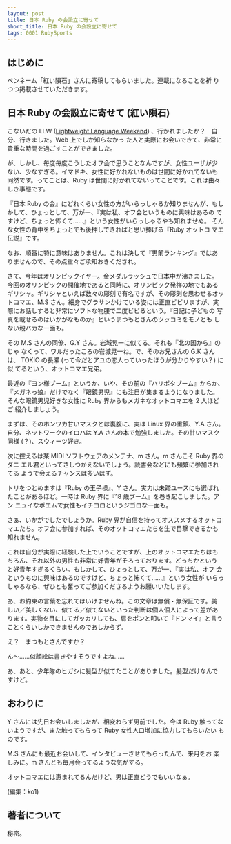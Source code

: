 ```yaml
---
layout: post
title: 日本 Ruby の会設立に寄せて
short_title: 日本 Ruby の会設立に寄せて
tags: 0001 RubySports
---
```



## はじめに

ペンネーム「紅い隕石」さんに寄稿してもらいました。連載になることを祈
りつつ掲載させていただきます。

## 日本 Ruby の会設立に寄せて (紅い隕石)

こないだの LLW ([Lightweight Language Weekend](http://ll.jus.or.jp/llw2004/)) 、行かれましたか？　自分、行きました。Web 上でしか知らなかっ
た人と実際にお会いできて、非常に貴重な時間を過ごすことができました。

が、しかし、毎度毎度こうしたオフ会で思うことなんですが、女性ユーザが少
ない、少なすぎる。イマドキ、女性に好かれないものは世間に好かれてないも
同然です。ってことは、Ruby は世間に好かれてないってことです。これは由々
しき事態です。

『日本 Ruby の会』にどれくらい女性の方がいらっしゃるか知りませんが、もし
かして、ひょっとして、万が一、『実は私、オフ会というものに興味はあるの
ですけど、ちょっと怖くて……』という女性がいらっしゃるやも知れませぬ。
そんな女性の背中をちょっとでも後押しできればと思い捧げる『Ruby オットコ
マエ伝説』です。

なお、順番に特に意味はありません。これは決して『男前ランキング』ではあ
りませんので、その点重々ご承知おきくだされ。

さて、今年はオリンピックイヤー。金メダルラッシュで日本中が沸きました。
今回のオリンピックの開催地であると同時に、オリンピック発祥の地でもある
ギリシャ。ギリシャといえば数々の彫刻で有名ですが、その彫刻を思わせるオッ
トコマエ、M.S さん。細身でグラサンかけている姿には正直ビビリますが、実
際にお話しすると非常にソフトな物腰で二度ビビるという。『日記に子どもの
写真を載せるのはいかがなものか』というまつもとさんのツッコミをモノとも
しない親バカな一面も。

その M.S さんの同僚、G.Y さん。岩城晃一に似てる。それも『北の国から』のじゃ
なくって、ワルだったころの岩城晃一ね。で、そのお兄さんの G.K さんは、
TOKIO の長瀬 (って今だとアユの恋人っていったほうが分かりやすい？) に似
てるという、オットコマエ兄弟。

最近の『ヨン様ブーム』というか、いや、その前の『ハリポタブーム』からか、
『メガネっ娘』だけでなく『眼鏡男児』にも注目が集まるようになりました。
そんな眼鏡男児好きな女性に Ruby 界からもメガネなオットコマエを 2 人ほどご
紹介しましょう。

まずは、そのホンワカ甘いマスクとは裏腹に、実は Linux 界の重鎮、Y.A さん。
自分、ネットワークのイロハは Y.A さんの本で勉強しました。その甘いマスク
同様 (？)、スウィーツ好き。

次に控えるは某 MIDI ソフトウェアのメンテナ、m さん。m さんこそ Ruby 界のダニ
エル君といってさしつかえないでしょう。読書会などにも頻繁に参加されてる
ようで会えるチャンスは多いはず。

トリをつとめますは『Ruby の王子様』、Y さん。実力は未踏ユースにも選ばれ
たことがあるほど。一時は Ruby 界に『18 歳ブーム』を巻き起こしました。アン
ニュイなポエムで女性もイチコロというジゴロな一面も。

さぁ、いかがでしたでしょうか。Ruby 界が自信を持ってオススメするオットコ
マエたち。オフ会に参加すれば、そのオットコマエたちを生で目撃できるかも
知れません。

これは自分が実際に経験した上でいうことですが、上のオットコマエたちはも
ちろん、それ以外の男性も非常に好青年がそろっております。どっちかという
と好青年すぎるくらい。もしかして、ひょっとして、万が一、『実は私、オフ
会というものに興味はあるのですけど、ちょっと怖くて……』という女性が
いらっしゃるなら、ぜひとも奮ってご参加くださるようお願いいたします。

あ、お約束の言葉を忘れてはいけませんね。この文章は無償・無保証です。美
しい／美しくない、似てる／似てないといった判断は個人個人によって差があ
ります。実物を目にしてガッカリしても、肩をポンと叩いて『ドンマイ』と言う
ことくらいしかできませんのであしからず。

え？　まつもとさんですか？

ん〜……似顔絵は書きやすそうですよね……

あ、あと、少年隊のヒガシに髪型が似てたことがありました。髪型だけなんで
すけど。

## おわりに

Y さんには先日お会いしましたが、相変わらず男前でした。今は Ruby 触ってな
いようですが、また触ってもらって Ruby 女性人口増加に協力してもらいたい
ものです。

M.S さんにも最近お会いして、インタビューさせてもらったんで、来月をお
楽しみに。m さんとも毎月会ってるような気がする。

オットコマエには恵まれてるんだけど、男は正直どうでもいいなぁ。

(編集：ko1) 

## 著者について

秘密。


